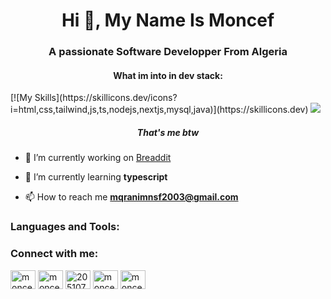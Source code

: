 <h1 align="center">Hi 👋, My Name Is Moncef</h1>
<h3 align="center">A passionate Software Developper From Algeria</h3>

<h4 align="center">What im into in dev stack:</h4>
[![My Skills](https://skillicons.dev/icons?i=html,css,tailwind,js,ts,nodejs,nextjs,mysql,java)](https://skillicons.dev)
<img src="https://64.media.tumblr.com/93fb46e1ac65916a9f82cbc13c0b40db/9838cfb714a30c2d-24/s1280x1920/a2349d4609a81d7c2e4c527479c8034ee4d58a70.gif"/>
<h5 align="center">That's me btw</h5>

- 🔭 I’m currently working on [Breaddit](https://github.com/MoncefDrew/Breaddit)

- 🌱 I’m currently learning **typescript**

- 📫 How to reach me **mqranimnsf2003@gmail.com**

<h3 align="left">Languages and Tools:</h3>



<h3 align="left">Connect with me:</h3>
<p align="left">
<a href="https://twitter.com/moncefdrew" target="blank"><img align="center" src="https://raw.githubusercontent.com/rahuldkjain/github-profile-readme-generator/master/src/images/icons/Social/twitter.svg" alt="moncefdrew" height="30" width="40" /></a>
<a href="https://linkedin.com/in/moncefdrew" target="blank"><img align="center" src="https://raw.githubusercontent.com/rahuldkjain/github-profile-readme-generator/master/src/images/icons/Social/linked-in-alt.svg" alt="moncefdrew" height="30" width="40" /></a>
<a href="https://stackoverflow.com/users/20510714" target="blank"><img align="center" src="https://raw.githubusercontent.com/rahuldkjain/github-profile-readme-generator/master/src/images/icons/Social/stack-overflow.svg" alt="20510714" height="30" width="40" /></a>
<a href="https://instagram.com/moncefdrew" target="blank"><img align="center" src="https://raw.githubusercontent.com/rahuldkjain/github-profile-readme-generator/master/src/images/icons/Social/instagram.svg" alt="moncefdrew" height="30" width="40" /></a>
<a href="https://www.leetcode.com/moncefdrew" target="blank"><img align="center" src="https://raw.githubusercontent.com/rahuldkjain/github-profile-readme-generator/master/src/images/icons/Social/leet-code.svg" alt="moncefdrew" height="30" width="40" /></a>
</p>

